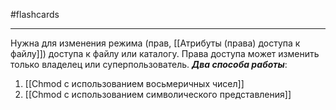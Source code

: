 #flashcards 
***
Нужна для изменения режима (прав, [[Атрибуты (права) доступа к файлу]]) доступа к файлу или каталогу. Права доступа может изменить только владелец или суперпользователь.
***Два способа работы***:
1. [[Chmod с использованием восьмеричных чисел]]
2. [[Chmod с использованием символического представления]]